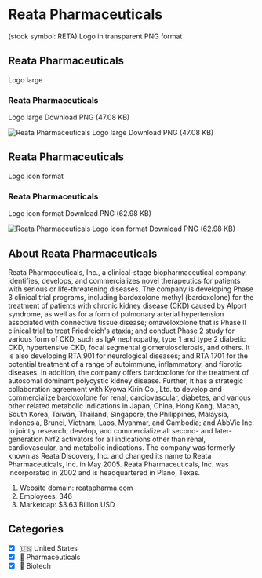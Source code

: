 # Reata Pharmaceuticals
 (stock symbol: RETA) Logo in transparent PNG format

## Reata Pharmaceuticals
 Logo large

### Reata Pharmaceuticals
 Logo large Download PNG (47.08 KB)

![Reata Pharmaceuticals
 Logo large Download PNG (47.08 KB)](/img/orig/RETA_BIG-e922d79d.png)

## Reata Pharmaceuticals
 Logo icon format

### Reata Pharmaceuticals
 Logo icon format Download PNG (62.98 KB)

![Reata Pharmaceuticals
 Logo icon format Download PNG (62.98 KB)](/img/orig/RETA-22b69d97.png)

## About Reata Pharmaceuticals


Reata Pharmaceuticals, Inc., a clinical-stage biopharmaceutical company, identifies, develops, and commercializes novel therapeutics for patients with serious or life-threatening diseases. The company is developing Phase 3 clinical trial programs, including bardoxolone methyl (bardoxolone) for the treatment of patients with chronic kidney disease (CKD) caused by Alport syndrome, as well as for a form of pulmonary arterial hypertension associated with connective tissue disease; omaveloxolone that is Phase II clinical trial to treat Friedreich's ataxia; and conduct Phase 2 study for various form of CKD, such as IgA nephropathy, type 1 and type 2 diabetic CKD, hypertensive CKD, focal segmental glomerulosclerosis, and others. It is also developing RTA 901 for neurological diseases; and RTA 1701 for the potential treatment of a range of autoimmune, inflammatory, and fibrotic diseases. In addition, the company offers bardoxolone for the treatment of autosomal dominant polycystic kidney disease. Further, it has a strategic collaboration agreement with Kyowa Kirin Co., Ltd. to develop and commercialize bardoxolone for renal, cardiovascular, diabetes, and various other related metabolic indications in Japan, China, Hong Kong, Macao, South Korea, Taiwan, Thailand, Singapore, the Philippines, Malaysia, Indonesia, Brunei, Vietnam, Laos, Myanmar, and Cambodia; and AbbVie Inc. to jointly research, develop, and commercialize all second- and later-generation Nrf2 activators for all indications other than renal, cardiovascular, and metabolic indications. The company was formerly known as Reata Discovery, Inc. and changed its name to Reata Pharmaceuticals, Inc. in May 2005. Reata Pharmaceuticals, Inc. was incorporated in 2002 and is headquartered in Plano, Texas.

1. Website domain: reatapharma.com
2. Employees: 346
3. Marketcap: $3.63 Billion USD


## Categories
- [x] 🇺🇸 United States
- [x] 💊 Pharmaceuticals
- [x] 🧬 Biotech
